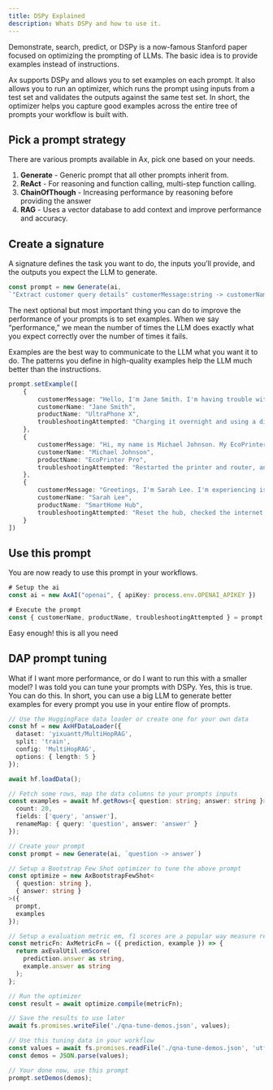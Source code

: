 ```yaml
---
title: DSPy Explained
description: Whats DSPy and how to use it.
---
```


Demonstrate, search, predict, or DSPy is a now-famous Stanford paper focused on optimizing the prompting of LLMs. The basic idea is to provide examples instead of instructions.

Ax supports DSPy and allows you to set examples on each prompt. It also allows you to run an optimizer, which runs the prompt using inputs from a test set and validates the outputs against the same test set. In short, the optimizer helps you capture good examples across the entire tree of prompts your workflow is built with.

## Pick a prompt strategy

There are various prompts available in Ax, pick one based on your needs.

1. **Generate** - Generic prompt that all other prompts inherit from.
2. **ReAct** - For reasoning and function calling, multi-step function calling.
3. **ChainOfThough** - Increasing performance by reasoning before providing the answer
4. **RAG** - Uses a vector database to add context and improve performance and accuracy.


## Create a signature

A signature defines the task you want to do, the inputs you’ll provide, and the outputs you expect the LLM to generate.

```typescript
const prompt = new Generate(ai, 
`"Extract customer query details" customerMessage:string -> customerName, customerIssue, ,productName:string, troubleshootingAttempted?:string`)
```

The next optional but most important thing you can do to improve the performance of your prompts is to set examples. When we say “performance,” we mean the number of times the LLM does exactly what you expect correctly over the number of times it fails.

Examples are the best way to communicate to the LLM what you want it to do. The patterns you define in high-quality examples help the LLM much better than the instructions.

```typescript
prompt.setExample([
    {
        customerMessage: "Hello, I'm Jane Smith. I'm having trouble with my UltraPhone X. The screen remains black even after restarting multiple times. I have tried charging it overnight and using a different charger.",
        customerName: "Jane Smith",
        productName: "UltraPhone X",
        troubleshootingAttempted: "Charging it overnight and using a different charger.",
    },
    {
        customerMessage: "Hi, my name is Michael Johnson. My EcoPrinter Pro isn't connecting to Wi-Fi. I've restarted the printer and my router, and also tried connecting via Ethernet cable.",
        customerName: "Michael Johnson",
        productName: "EcoPrinter Pro",
        troubleshootingAttempted: "Restarted the printer and router, and tried connecting via Ethernet cable.",
    },
    {
        customerMessage: "Greetings, I'm Sarah Lee. I'm experiencing issues with my SmartHome Hub. It keeps losing connection with my smart devices. I have reset the hub, checked my internet connection, and re-paired the devices.",
        customerName: "Sarah Lee",
        productName: "SmartHome Hub",
        troubleshootingAttempted: "Reset the hub, checked the internet connection, and re-paired the devices.",
    }
])
```

## Use this prompt

You are now ready to use this prompt in your workflows.

```typescript
# Setup the ai
const ai = new AxAI("openai", { apiKey: process.env.OPENAI_APIKEY })

# Execute the prompt
const { customerName, productName, troubleshootingAttempted } = prompt.forward({ customerMessage })
```

Easy enough! this is all you need

## DAP prompt tuning

What if I want more performance, or do I want to run this with a smaller model? I was told you can tune your prompts with DSPy. Yes, this is true. You can do this. In short, you can use a big LLM to generate better examples for every prompt you use in your entire flow of prompts.

```typescript
// Use the HuggingFace data loader or create one for your own data
const hf = new AxHFDataLoader({
  dataset: 'yixuantt/MultiHopRAG',
  split: 'train',
  config: 'MultiHopRAG',
  options: { length: 5 }
});

await hf.loadData();
```

```typescript
// Fetch some rows, map the data columns to your prompts inputs
const examples = await hf.getRows<{ question: string; answer: string }>({
  count: 20,
  fields: ['query', 'answer'],
  renameMap: { query: 'question', answer: 'answer' }
});
```


```typescript
// Create your prompt
const prompt = new Generate(ai, `question -> answer`)
```

```typescript
// Setup a Bootstrap Few Shot optimizer to tune the above prompt
const optimize = new AxBootstrapFewShot<
  { question: string },
  { answer: string }
>({
  prompt,
  examples
});
```

```typescript
// Setup a evaluation metric em, f1 scores are a popular way measure retrieval performance.
const metricFn: AxMetricFn = ({ prediction, example }) => {
  return axEvalUtil.emScore(
    prediction.answer as string,
    example.answer as string
  );
};
```

```typescript
// Run the optimizer
const result = await optimize.compile(metricFn);

// Save the results to use later
await fs.promises.writeFile('./qna-tune-demos.json', values);
```

```typescript
// Use this tuning data in your workflow
const values = await fs.promises.readFile('./qna-tune-demos.json', 'utf8');
const demos = JSON.parse(values);

// Your done now, use this prompt
prompt.setDemos(demos);
```




